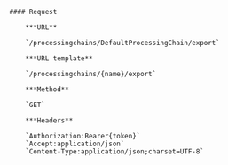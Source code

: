     #### Request

        ***URL**

        `/processingchains/DefaultProcessingChain/export`

        ***URL template**

        `/processingchains/{name}/export`

        ***Method**

        `GET`

        ***Headers**

        `Authorization:Bearer{token}`
        `Accept:application/json`
        `Content-Type:application/json;charset=UTF-8`
